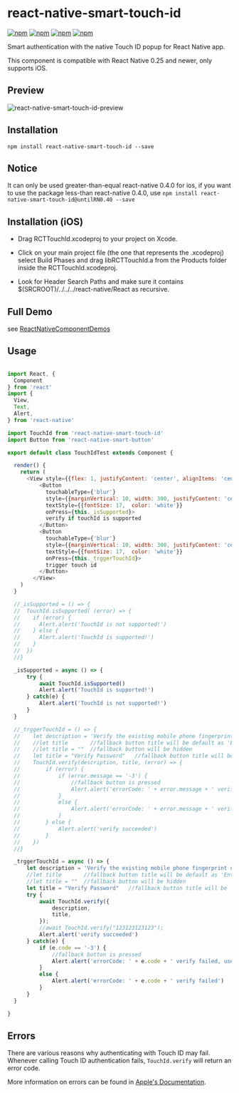 # react-native-smart-touch-id

[![npm](https://img.shields.io/npm/v/react-native-smart-touch-id.svg)](https://www.npmjs.com/package/react-native-smart-touch-id)
[![npm](https://img.shields.io/npm/dm/react-native-smart-touch-id.svg)](https://www.npmjs.com/package/react-native-smart-touch-id)
[![npm](https://img.shields.io/npm/dt/react-native-smart-touch-id.svg)](https://www.npmjs.com/package/react-native-smart-touch-id)
[![npm](https://img.shields.io/npm/l/react-native-smart-touch-id.svg)](https://github.com/react-native-component/react-native-smart-touch-id/blob/master/LICENSE)

Smart authentication with the native Touch ID popup for React Native app.

This component is compatible with React Native 0.25 and newer, only supports iOS.

## Preview

![react-native-smart-touch-id-preview][1]

## Installation

```
npm install react-native-smart-touch-id --save
```

## Notice

It can only be used greater-than-equal react-native 0.4.0 for ios, if you want to use the package less-than react-native 0.4.0, use `npm install react-native-smart-touch-id@untilRN0.40 --save`


## Installation (iOS)

* Drag RCTTouchId.xcodeproj to your project on Xcode.

* Click on your main project file (the one that represents the .xcodeproj) select Build Phases and drag libRCTTouchId.a from the Products folder inside the RCTTouchId.xcodeproj.

* Look for Header Search Paths and make sure it contains $(SRCROOT)/../../../react-native/React as recursive.

## Full Demo

see [ReactNativeComponentDemos][0]

## Usage

```js

import React, {
  Component
} from 'react'
import {
  View,
  Text,
  Alert,
} from 'react-native'

import TouchId from 'react-native-smart-touch-id'
import Button from 'react-native-smart-button'

export default class TouchIdTest extends Component {

  render() {
    return (
      <View style={{flex: 1, justifyContent: 'center', alignItems: 'center', }}>
          <Button
            touchableType={'blur'}
            style={{marginVertical: 10, width: 300, justifyContent: 'center', height: 40, backgroundColor: 'red', borderRadius: 3, borderWidth: StyleSheet.hairlineWidth, borderColor: 'red', justifyContent: 'center',}}
            textStyle={{fontSize: 17,  color: 'white'}}
            onPress={this._isSupported}>
            verify if touchId is supported
          </Button>
          <Button
            touchableType={'blur'}
            style={{marginVertical: 10, width: 300, justifyContent: 'center', height: 40, backgroundColor: 'red', borderRadius: 3, borderWidth: StyleSheet.hairlineWidth, borderColor: 'red', justifyContent: 'center',}}
            textStyle={{fontSize: 17,  color: 'white'}}
            onPress={this._trggerTouchId}>
            trigger touch id
          </Button>
        </View>
    )
  }

  //_isSupported = () => {
  //  TouchId.isSupported( (error) => {
  //    if (error) {
  //      Alert.alert('TouchId is not supported!')
  //    } else {
  //      Alert.alert('TouchId is supported!')
  //    }
  //  })
  //}

  _isSupported = async () => {
      try {
          await TouchId.isSupported()
          Alert.alert('TouchId is supported!')
      } catch(e) {
          Alert.alert('TouchId is not supported!')
      }
  }

  //_trggerTouchId = () => {
  //    let description = 'Verify the existing mobile phone fingerprint using the home key'
  //    //let title       //fallback button title will be default as 'Enter Password'(localized)
  //    //let title = ""  //fallback button will be hidden
  //    let title = "Verify Password"   //fallback button title will be 'Verify Password'(unlocalized)
  //    TouchId.verify(description, title, (error) => {
  //        if (error) {
  //            if (error.message == '-3') {
  //                //fallback button is pressed
  //                Alert.alert('errorCode: ' + error.message + ' verify failed, user wants to ' + title)
  //            }
  //            else {
  //                Alert.alert('errorCode: ' + error.message + ' verify failed')
  //            }
  //        } else {
  //            Alert.alert('verify succeeded')
  //        }
  //    })
  //}

  _trggerTouchId = async () => {
      let description = 'Verify the existing mobile phone fingerprint using the home key'
      //let title       //fallback button title will be default as 'Enter Password'(localized)
      //let title = ""  //fallback button will be hidden
      let title = "Verify Password"   //fallback button title will be 'Verify Password'(unlocalized)
      try {
          await TouchId.verify({
              description,
              title,
          });
          //await TouchId.verify("123123123123");
          Alert.alert('verify succeeded')
      } catch(e) {
          if (e.code == '-3') {
              //fallback button is pressed
              Alert.alert('errorCode: ' + e.code + ' verify failed, user wants to ' + title)
          }
          else {
              Alert.alert('errorCode: ' + e.code + ' verify failed')
          }
      }
  }

}

```

## Errors

There are various reasons why authenticating with Touch ID may fail.
Whenever calling Touch ID authentication fails, `TouchId.verify` will return an error code.

More information on errors can be found in [Apple's Documentation][2].

[0]: https://github.com/cyqresig/ReactNativeComponentDemos
[1]: http://cyqresig.github.io/img/react-native-smart-touch-id-preview-v1.0.2.gif
[2]: https://developer.apple.com/library/prerelease/ios/documentation/LocalAuthentication/Reference/LAContext_Class/index.html#//apple_ref/c/tdef/LAError